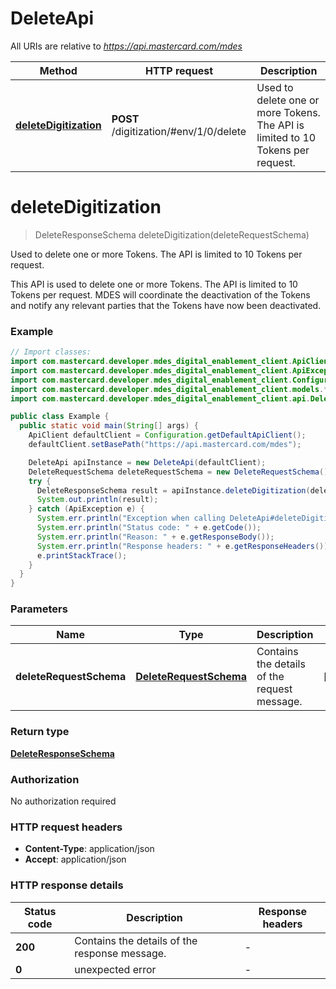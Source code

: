 # DeleteApi

All URIs are relative to *https://api.mastercard.com/mdes*

Method | HTTP request | Description
------------- | ------------- | -------------
[**deleteDigitization**](DeleteApi.md#deleteDigitization) | **POST** /digitization/#env/1/0/delete | Used to delete one or more Tokens. The API is limited to 10 Tokens per request.


<a name="deleteDigitization"></a>
# **deleteDigitization**
> DeleteResponseSchema deleteDigitization(deleteRequestSchema)

Used to delete one or more Tokens. The API is limited to 10 Tokens per request.

This API is used to delete one or more Tokens.  The API is limited to 10 Tokens per request. MDES will coordinate the deactivation of the Tokens and notify any relevant parties that the Tokens have now been deactivated. 

### Example
```java
// Import classes:
import com.mastercard.developer.mdes_digital_enablement_client.ApiClient;
import com.mastercard.developer.mdes_digital_enablement_client.ApiException;
import com.mastercard.developer.mdes_digital_enablement_client.Configuration;
import com.mastercard.developer.mdes_digital_enablement_client.models.*;
import com.mastercard.developer.mdes_digital_enablement_client.api.DeleteApi;

public class Example {
  public static void main(String[] args) {
    ApiClient defaultClient = Configuration.getDefaultApiClient();
    defaultClient.setBasePath("https://api.mastercard.com/mdes");

    DeleteApi apiInstance = new DeleteApi(defaultClient);
    DeleteRequestSchema deleteRequestSchema = new DeleteRequestSchema(); // DeleteRequestSchema | Contains the details of the request message. 
    try {
      DeleteResponseSchema result = apiInstance.deleteDigitization(deleteRequestSchema);
      System.out.println(result);
    } catch (ApiException e) {
      System.err.println("Exception when calling DeleteApi#deleteDigitization");
      System.err.println("Status code: " + e.getCode());
      System.err.println("Reason: " + e.getResponseBody());
      System.err.println("Response headers: " + e.getResponseHeaders());
      e.printStackTrace();
    }
  }
}
```

### Parameters

Name | Type | Description  | Notes
------------- | ------------- | ------------- | -------------
 **deleteRequestSchema** | [**DeleteRequestSchema**](DeleteRequestSchema.md)| Contains the details of the request message.  | [optional]

### Return type

[**DeleteResponseSchema**](DeleteResponseSchema.md)

### Authorization

No authorization required

### HTTP request headers

 - **Content-Type**: application/json
 - **Accept**: application/json

### HTTP response details
| Status code | Description | Response headers |
|-------------|-------------|------------------|
**200** | Contains the details of the response message.  |  -  |
**0** | unexpected error  |  -  |

